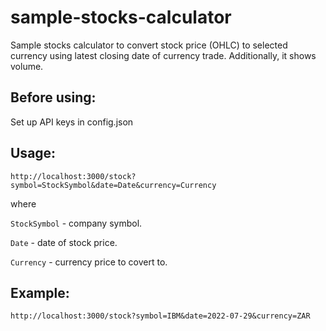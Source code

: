 # sample-stocks-calculator
Sample stocks calculator to convert stock price (OHLC) to selected currency using latest closing date of currency trade. Additionally, it shows volume.

## Before using:
Set up API keys in config.json

## Usage:
`http://localhost:3000/stock?symbol=StockSymbol&date=Date&currency=Currency`

where

`StockSymbol` - company symbol.

`Date` - date of stock price.

`Currency` - currency price to covert to.

## Example:
`http://localhost:3000/stock?symbol=IBM&date=2022-07-29&currency=ZAR`
